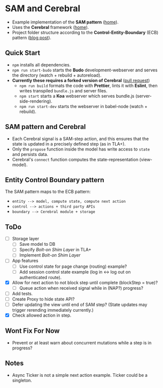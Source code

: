 # SAM and Cerebral
- Example implementation of the **SAM pattern** ([home](http://sam.js.org/)).
- Uses the **Cerebral** framework ([home](http://cerebraljs.com/)).
- Project folder structure according to the **Control-Entity-Boundary** (ECB) pattern ([blog post](http://www.adam-bien.com/roller/abien/entry/bureaucratic_design_with_java_ee)).

## Quick Start
- `npm` installs all dependencies.
- `npm run start-budo` starts the **Budo** development-webserver and serves the directory (watch + rebuild + autoreload).
- **Currently these requires a forked version of Cerebral** ([pull request](https://github.com/cerebral/cerebral/pull/981))
  - `npm run build` formats the code with **Prettier**, lints it with **Eslint**, then writes transpiled `bundle.js` and server files.
  - `npm start` starts a **Koa** webserver which serves bundle.js (server-side-rendering).
  - `npm run start-dev` starts the webserver in babel-node (watch + rebuild).

## SAM pattern and Cerebral
- Each Cerebral signal is a SAM-step action, and this ensures that the state is updated in a precisely defined step (as in TLA+).
- Only the `propose` function inside the model has write access to `state` and persists data.
- Cerebral's `connect` function computes the state-representation (view-model).

## Entity Control Boundary pattern
The SAM pattern maps to the ECB pattern:
- `entity --> model, compute state, compute next action`
- `control --> actions + third party APIs`
- `boundary --> Cerebral module + storage`

## ToDo
- [ ] Storage layer
  - [ ] Save model to DB
  - [ ] Specify _Bolt-on Shim Layer_ in TLA+
  - [ ] Implement _Bolt-on Shim Layer_
- [ ] App features
  - [ ] Use control state for page change (routing) example?
  - [ ] Add session control state example (log in <-> log out on authenticated route).
- [x] Allow for next action to not block step until complete (blockStep = true)?
  - [ ] Queue action when received signal while in (NAP?) progress?
- [ ] Add tests.
- [ ] Create Proxy to hide state API?
- [ ] Defer updating the view until end of SAM step? (State updates may trigger rerending immediately currently.)
- [x] Check allowed action in step.

## Wont Fix For Now
- Prevent or at least warn about concurrent mutations while a step is in progress?

## Notes
- Async Ticker is not a simple next action example. Ticker could be a singleton.
